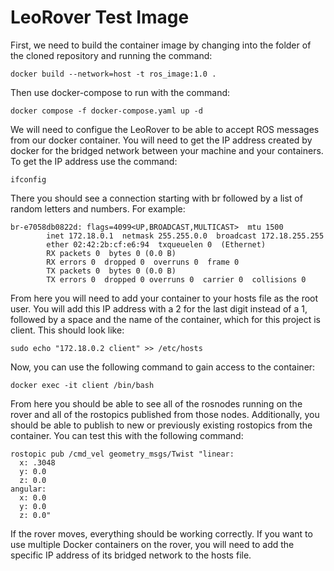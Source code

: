 # LeoRover Test Image
First, we need to build the container image by changing into the folder of the cloned repository and running the command:

```
docker build --network=host -t ros_image:1.0 .
```

Then use docker-compose to run with the command:

```
docker compose -f docker-compose.yaml up -d
```

We will need to configue the LeoRover to be able to accept ROS messages from our docker container. You will need to get the IP address created by docker for the bridged network between your machine and your containers. To get the IP address use the command:

```
ifconfig
```

There you should see a connection starting with br followed by a list of random letters and numbers. For example:

```
br-e7058db0822d: flags=4099<UP,BROADCAST,MULTICAST>  mtu 1500
        inet 172.18.0.1  netmask 255.255.0.0  broadcast 172.18.255.255
        ether 02:42:2b:cf:e6:94  txqueuelen 0  (Ethernet)
        RX packets 0  bytes 0 (0.0 B)
        RX errors 0  dropped 0  overruns 0  frame 0
        TX packets 0  bytes 0 (0.0 B)
        TX errors 0  dropped 0 overruns 0  carrier 0  collisions 0
 ```

From here you will need to add your container to your hosts file as the root user. You will add this IP address with a 2 for the last digit instead of a 1, followed by a space and the name of the container, which for this project is client. This should look like:

```
sudo echo "172.18.0.2 client" >> /etc/hosts
```

Now, you can use the following command to gain access to the container:
```
docker exec -it client /bin/bash
```
From here you should be able to see all of the rosnodes running on the rover and all of the rostopics published from those nodes. Additionally, you should be able to publish to new or previously existing rostopics from the container. You can test this with the following command:
```
rostopic pub /cmd_vel geometry_msgs/Twist "linear:
  x: .3048
  y: 0.0
  z: 0.0
angular:
  x: 0.0
  y: 0.0
  z: 0.0"
```
If the rover moves, everything should be working correctly. If you want to use multiple Docker containers on the rover, you will need to add the specific IP address of its bridged network to the hosts file.
